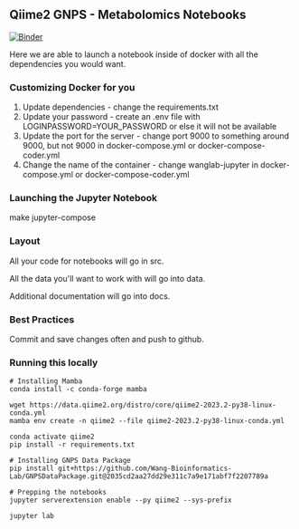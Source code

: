 ## Qiime2 GNPS - Metabolomics Notebooks

[![Binder](https://mybinder.org/badge_logo.svg)](https://mybinder.org/v2/gh/Wang-Bioinformatics-Lab/Qiime2_Statistics_Notebook/HEAD?labpath=src%2Fgnps_qiime2.ipynb)


Here we are able to launch a notebook inside of docker with all the dependencies you would want. 

### Customizing Docker for you

1. Update dependencies - change the requirements.txt
1. Update your password - create an .env file with LOGINPASSWORD=YOUR_PASSWORD or else it will not be available
1. Update the port for the server - change port 9000 to something around 9000, but not 9000 in docker-compose.yml or docker-compose-coder.yml
1. Change the name of the container - change wanglab-jupyter in docker-compose.yml or docker-compose-coder.yml

### Launching the Jupyter Notebook

make jupyter-compose

### Layout

All your code for notebooks will go in src. 

All the data you'll want to work with will go into data.

Additional documentation will go into docs. 

### Best Practices

Commit and save changes often and push to github. 

### Running this locally

```
# Installing Mamba
conda install -c conda-forge mamba

wget https://data.qiime2.org/distro/core/qiime2-2023.2-py38-linux-conda.yml
mamba env create -n qiime2 --file qiime2-2023.2-py38-linux-conda.yml

conda activate qiime2
pip install -r requirements.txt

# Installing GNPS Data Package
pip install git+https://github.com/Wang-Bioinformatics-Lab/GNPSDataPackage.git@2035cd2aa27dd29e311c7a9e171abf7f2207789a

# Prepping the notebooks
jupyter serverextension enable --py qiime2 --sys-prefix

jupyter lab
```
